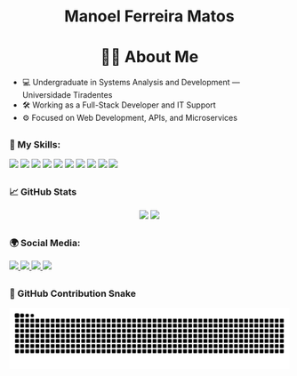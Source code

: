 <h1 align="center">Manoel Ferreira Matos</h1>

##

<h1 align="center"> 🧑‍💻 About Me </h1>

- 💻 Undergraduate in Systems Analysis and Development — Universidade Tiradentes  
- 🛠️ Working as a Full-Stack Developer and IT Support  
- ⚙️ Focused on Web Development, APIs, and Microservices  

##

### 🚀 My Skills:

<div align="left">
  <img src="https://cdn.jsdelivr.net/gh/devicons/devicon/icons/html5/html5-original.svg" height="30" />
  <img src="https://cdn.jsdelivr.net/gh/devicons/devicon/icons/css3/css3-original.svg" height="30" />
  <img src="https://cdn.jsdelivr.net/gh/devicons/devicon/icons/javascript/javascript-original.svg" height="30" />
  <img src="https://cdn.jsdelivr.net/gh/devicons/devicon/icons/typescript/typescript-original.svg" height="30" />
  <img src="https://cdn.jsdelivr.net/gh/devicons/devicon/icons/react/react-original.svg" height="30" />
  <img src="https://cdn.jsdelivr.net/gh/devicons/devicon/icons/nextjs/nextjs-original.svg" height="30" />
  <img src="https://cdn.jsdelivr.net/gh/devicons/devicon/icons/nodejs/nodejs-original.svg" height="30" />
  <img src="https://cdn.jsdelivr.net/gh/devicons/devicon/icons/postgresql/postgresql-original.svg" height="30" />
  <img src="https://cdn.jsdelivr.net/gh/devicons/devicon/icons/flutter/flutter-original.svg" height="30" />
  <img src="https://cdn.jsdelivr.net/gh/devicons/devicon/icons/git/git-original.svg" height="30" />
</div>

##

### 📈 GitHub Stats

<div align="center">
  <img src="https://github-readme-stats.vercel.app/api?username=ManelFer&show_icons=true&include_all_commits=true&count_private=true&theme=dracula&hide_border=true" height="150" />
  <img src="https://github-readme-stats.vercel.app/api/top-langs/?username=ManelFer&layout=compact&langs_count=6&theme=dracula&hide_border=true" height="150" />
</div>

##

### 🌍 Social Media:

<div align="left">
  <a href="https://manoel-dev.vercel.app" target="_blank">
    <img src="https://img.shields.io/badge/Portfolio-000?style=for-the-badge&logo=vercel&logoColor=white" />
  </a>
  <a href="https://www.linkedin.com/in/manoel-mato/" target="_blank">
    <img src="https://img.shields.io/badge/LinkedIn-0077B5?style=for-the-badge&logo=linkedin&logoColor=white" />
  </a>
  <a href="mailto:manoelferreiramatos.ti@gmail.com" target="_blank">
    <img src="https://img.shields.io/badge/Gmail-D14836?style=for-the-badge&logo=gmail&logoColor=white" />
  </a>
  <a href="https://www.instagram.com/_manoelfm/" target="_blank">
    <img src="https://img.shields.io/badge/Instagram-E4405F?style=for-the-badge&logo=instagram&logoColor=white" />
  </a>
</div>

##

### 🐍 GitHub Contribution Snake

<div align="center">
  <img src="https://raw.githubusercontent.com/ManelFer/ManelFer/output/snake.svg" alt="Snake animation" />
</div>

